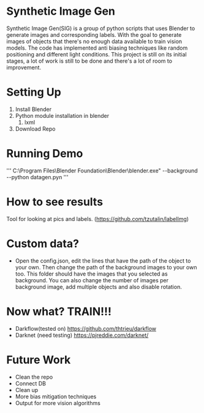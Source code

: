 # Synthetic Image Gen
 Synthetic Image Gen(SIG) is a group of python scripts that uses Blender to generate images and corresponding labels. With the goal to generate images of objects that there's no enough data available to train vision models. The code has implemented anti biasing techniques like random positioning and different light conditions.
 This project is still on its initial stages, a lot of work is still to be done and there's a lot of room to improvement.

# Setting Up
 1. Install Blender
 2. Python module installation in blender
    1. lxml
 3. Download Repo
# Running Demo
  ''' 
 C:\Program Files\Blender Foundation\Blender\blender.exe" --background --python datagen.pyn
  '''
# How to see results
Tool for looking at pics and labels. (https://github.com/tzutalin/labelImg)
# Custom data?
* Open the config.json, edit the lines that have the path of the object to your own. Then change the path of the background images to your own too. This folder should have the images that you selected as background. You can also change the number of images per background image, add multiple objects and also disable rotation.
# Now what? TRAIN!!!
* Darkflow(tested on) https://github.com/thtrieu/darkflow
* Darknet (need testing) https://pjreddie.com/darknet/
# Future Work
 * Clean the repo
 * Connect DB
 * Clean up
 * More bias mitigation techniques
 * Output for more vision algorithms
